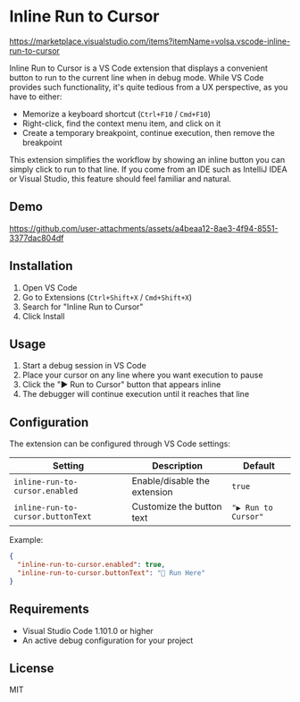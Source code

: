 # Inline Run to Cursor
https://marketplace.visualstudio.com/items?itemName=volsa.vscode-inline-run-to-cursor

Inline Run to Cursor is a VS Code extension that displays a convenient button to run to the current line when in debug mode. While VS Code provides such functionality, it's quite tedious from a UX perspective, as you have to either:

- Memorize a keyboard shortcut (`Ctrl+F10` / `Cmd+F10`)
- Right-click, find the context menu item, and click on it
- Create a temporary breakpoint, continue execution, then remove the breakpoint

This extension simplifies the workflow by showing an inline button you can simply click to run to that line. If you come from an IDE such as IntelliJ IDEA or Visual Studio, this feature should feel familiar and natural.

## Demo


https://github.com/user-attachments/assets/a4beaa12-8ae3-4f94-8551-3377dac804df



## Installation

1. Open VS Code
2. Go to Extensions (`Ctrl+Shift+X` / `Cmd+Shift+X`)
3. Search for "Inline Run to Cursor"
4. Click Install

## Usage

1. Start a debug session in VS Code
2. Place your cursor on any line where you want execution to pause
3. Click the "▶️ Run to Cursor" button that appears inline
4. The debugger will continue execution until it reaches that line

## Configuration

The extension can be configured through VS Code settings:

| Setting | Description | Default |
|---------|-------------|---------|
| `inline-run-to-cursor.enabled` | Enable/disable the extension | `true` |
| `inline-run-to-cursor.buttonText` | Customize the button text | `"▶️ Run to Cursor"` |

Example:
```json
{
  "inline-run-to-cursor.enabled": true,
  "inline-run-to-cursor.buttonText": "🏃 Run Here"
}
```

## Requirements

- Visual Studio Code 1.101.0 or higher
- An active debug configuration for your project

## License

MIT
